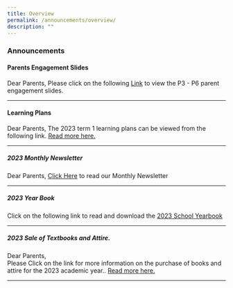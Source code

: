 ```yaml
---
title: Overview
permalink: /announcements/overview/
description: ""
---
```

### Announcements

#### Parents Engagement Slides 
Dear Parents, 
Please click on the following [Link](https://staging.d24s03z0ob23eb.amplifyapp.com/parents/2023parentengagement/) to view the P3 - P6 parent engagement slides.
______________
#### Learning Plans 
Dear Parents,
The 2023 term 1 learning plans can be viewed from the following link. [Read more here.](https://sites.google.com/xnps.edu.sg/xnps-learning-plans/home?authuser=2)
______________
##### 2023 Monthly Newsletter
Dear Parents, [Click Here](https://staging.d24s03z0ob23eb.amplifyapp.com/expedition/School-Publications/school-newsletter/) to read our Monthly Newsletter
______________
##### 2023 Year Book
Click on the following link to read and download the [2023 School Yearbook](https://staging.d24s03z0ob23eb.amplifyapp.com/expedition/School-Publications/school-year-book/)
______________
##### 2023 Sale of Textbooks and Attire.
Dear Parents,  
Please Click on the link for more information on the purchase of books and attire for the 2023 academic year.. [Read more here.](https://staging.d24s03z0ob23eb.amplifyapp.com/parents/edusave-character-award-2022/)
______________